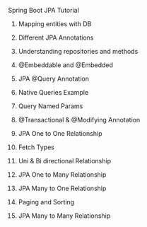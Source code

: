 Spring Boot JPA Tutorial

1. Mapping entities with DB
2. Different JPA Annotations
3. Understanding repositories and methods
4. @Embeddable and @Embedded

5. JPA @Query Annotation
6. Native Queries Example
7. Query Named Params
8. @Transactional & @Modifying Annotation

9. JPA One to One Relationship
10. Fetch Types
11. Uni & Bi directional Relationship
12. JPA One to Many Relationship
13. JPA Many to One Relationship

14. Paging and Sorting

15. JPA Many to Many Relationship

